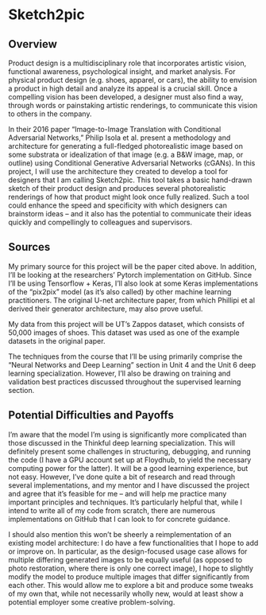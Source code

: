 # Sketch2pic

## Overview
Product design is a multidisciplinary role that incorporates artistic vision, functional awareness, psychological insight, and market analysis.  For physical product design (e.g. shoes, apparel, or cars), the ability to envision a product in high detail and analyze its appeal is a crucial skill.  Once a compelling vision has been developed, a designer must also find a way, through words or painstaking artistic renderings, to communicate this vision to others in the company.

In their 2016 paper “Image-to-Image Translation with Conditional Adversarial Networks,” Philip Isola et al. present a methodology and architecture for generating a full-fledged photorealistic image based on some substrata or idealization of that image (e.g. a B&W image, map, or outline) using Conditional Generative Adversarial Networks (cGANs).  In this project, I will use the architecture they created to develop a tool for designers that I am calling Sketch2pic.  This tool takes a basic hand-drawn sketch of their product design and produces several photorealistic renderings of how that product might look once fully realized.  Such a tool could enhance the speed and specificity with which designers can brainstorm ideas – and it also has the potential to communicate their ideas quickly and compellingly to colleagues and supervisors.

## Sources
My primary source for this project will be the paper cited above.  In addition, I’ll be looking at the researchers’ Pytorch implementation on GitHub.  Since I’ll be using Tensorflow + Keras, I’ll also look at some Keras implementations of the “pix2pix” model (as it’s also called) by other machine learning practitioners.  The original U-net architecture paper, from which Phillipi et al derived their generator architecture, may also prove useful.

My data from this project will be UT’s Zappos dataset, which consists of 50,000 images of shoes.  This dataset was used as one of the example datasets in the original paper.

The techniques from the course that I’ll be using primarily comprise the “Neural Networks and Deep Learning” section in Unit 4 and the Unit 6 deep learning specialization.  However, I’ll also be drawing on training and validation best practices discussed throughout the supervised learning section.

## Potential Difficulties and Payoffs
I’m aware that the model I’m using is significantly more complicated than those discussed in the Thinkful deep learning specialization.  This will definitely present some challenges in structuring, debugging, and running the code (I have a GPU account set up at Floydhub, to yield the necessary computing power for the latter).  It will be a good learning experience, but not easy.  However, I’ve done quite a bit of research and read through several implementations, and my mentor and I have discussed the project and agree that it’s feasible for me – and will help me practice many important principles and techniques.  It’s particularly helpful that, while I intend to write all of my code from scratch, there are numerous implementations on GitHub that I can look to for concrete guidance.

I should also mention this won’t be sheerly a reimplementation of an existing model architecture: I do have a few functionalities that I hope to add or improve on.  In particular, as the design-focused usage case allows for multiple differing generated images to be equally useful (as opposed to photo restoration, where there is only one correct image), I hope to slightly modify the model to produce multiple images that differ significantly from each other.  This would allow me to explore a bit and produce some tweaks of my own that, while not necessarily wholly new, would at least show a potential employer some creative problem-solving.
